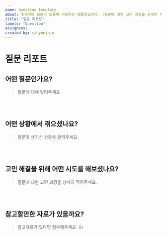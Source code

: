 ```yaml
---
name: Question template
about: 추가적인 질문이 있을때 사용하는 템플릿입니다. (질문에 대한 고민 과정을 상세히 적어주세요)
title: "질문 리포트"
labels: "Question"
assignees:
created by: sihyunjojo
---
```


# 질문 리포트

## 어떤 질문인가요?

> 질문에 대해 알려주세요
<!-- 아래 작성 -->

<br><br>

## 어떤 상황에서 겪으셨나요?

> 질문이 생기신 상황을 알려주세요.
<!-- 아래 작성 -->

<br><br>

## 고민 해결을 위해 어떤 시도를 해보셨나요?

> 질문에 대한 고민 과정을 상세히 적어주세요.
<!-- 아래 작성 -->

<br><br>

## 참고할만한 자료가 있을까요?

> 참고자료가 있다면 첨부해주세요. 👍
<!-- 아래 작성 -->

<br><br>
